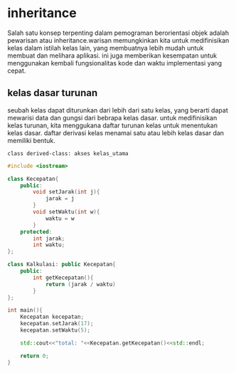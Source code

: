 # inheritance

Salah satu konsep terpenting dalam pemograman berorientasi objek adalah pewarisan atau inheritance.warisan memungkinkan kita untuk medifinisikan kelas dalam istilah kelas lain, yang membuatnya lebih mudah untuk membuat dan melihara aplikasi. ini juga memberikan kesempatan untuk menggunakan kembali fungsionalitas kode dan waktu implementasi yang cepat.

## kelas dasar turunan

seubah kelas dapat diturunkan dari lebih dari satu kelas, yang berarti dapat mewarisi data dan gungsi dari bebrapa kelas dasar. untuk medifinisikan kelas turunan, kita menggukana daftar turunan kelas untuk menentukan kelas dasar. daftar derivasi kelas menamai satu atau lebih kelas dasar dan memiliki bentuk.

```
class derived-class: akses kelas_utama
```

```cpp
#include <iostream>

class Kecepatan{
    public:
        void setJarak(int j){
            jarak = j
        }
        void setWaktu(int w){
            waktu = w
        }
    protected:
        int jarak;
        int waktu;
};

class Kalkulasi: public Kecepatan{
    public:
        int getKecepatan(){
            return (jarak / waktu)
        }
};

int main(){
    Kecepatan kecepatan;
    kecepatan.setJarak(17);
    kecepatan.setWaktu(5);

    std::cout<<"total: "<<Kecepatan.getKecepatan()<<std::endl;

    return 0;
}
```